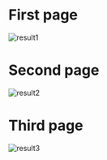 # First page
![result1](https://cdn.discordapp.com/attachments/773612446560157706/894872453015293982/unknown.png)
# Second page
![result2](https://cdn.discordapp.com/attachments/773612446560157706/894872892607701012/unknown.png)
# Third page
![result3](https://cdn.discordapp.com/attachments/773612446560157706/894872837368721428/unknown.png)
